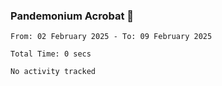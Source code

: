 ### Pandemonium Acrobat 🤸

<!--START_SECTION:waka-->

```all_time
From: 02 February 2025 - To: 09 February 2025

Total Time: 0 secs

No activity tracked
```

<!--END_SECTION:waka-->
